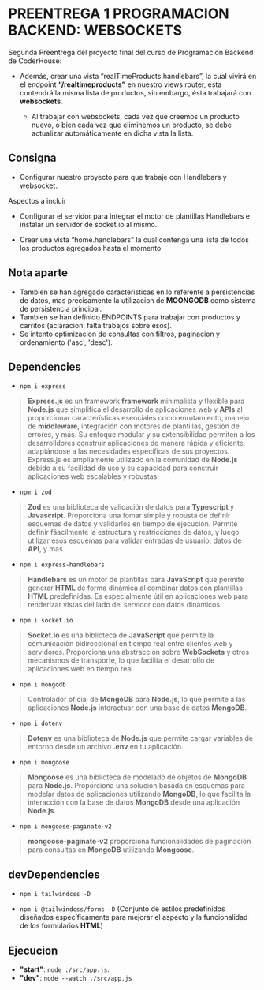 # PREENTREGA 1 PROGRAMACION BACKEND: WEBSOCKETS

Segunda Preentrega del proyecto final del curso de Programacion Backend de CoderHouse:

- Además, crear una vista “realTimeProducts.handlebars”, la cual vivirá en el endpoint **“/realtimeproducts”** en nuestro views router, ésta contendrá la misma lista de productos, sin embargo, ésta trabajará con **websockets**.

    - Al trabajar con websockets, cada vez que creemos un producto nuevo, o bien cada vez que eliminemos un producto, se debe actualizar automáticamente en dicha vista la lista.

## Consigna

- Configurar nuestro proyecto para que trabaje con Handlebars y websocket.

Aspectos a incluir

- Configurar el servidor para integrar el motor de plantillas Handlebars e instalar un servidor de socket.io al mismo.

- Crear una vista “home.handlebars” la cual contenga una lista de todos los productos agregados hasta el momento

## Nota aparte

- Tambien se han agregado caracteristicas en lo referente a persistencias de datos, mas precisamente la utilizacion de **MOONGODB** como sistema de persistencia principal.
- Tambien se han definido ENDPOINTS para trabajar con productos y carritos (aclaracion: falta trabajos sobre esos).
- Se intento optimizacion de consultas con filtros, paginacion y ordenamiento ('asc', 'desc').

## Dependencies

- `npm i express`

> **Express.js** es un framework **framework** minimalista y flexible para **Node.js** que simplifica el desarrollo de aplicaciones web y **APIs** al proporcionar características esenciales como enrutamiento, manejo de **middleware**, integración con motores de plantillas, gestión de errores, y más. Su enfoque modular y su extensibilidad permiten a los desarrolldores construir aplicaciones de manera rápida y eficiente, adaptándose a las necesidades específicas de sus proyectos. Express.js es ampliamente utilizado en la comunidad de **Node.js** debido a su facilidad de uso y su capacidad para construir aplicaciones web escalables y robustas.

- `npm i zod`

> **Zod** es una biblioteca de validación de datos para **Typescript** y **Javascript**. Proporciona una fomar simple y robusta de definir esquemas de datos y validarlos en tiempo de ejecución. Permite definir fáacilmente la estructura y restricciones de datos, y luego utilizar esos esquemas para validar entradas de usuario, datos de **API**, y mas.

- `npm i express-handlebars`

> **Handlebars** es un motor de plantillas para **JavaScript** que permite generar **HTML** de forma dinámica al combinar datos con plantillas **HTML** predefinidas. Es especialmente útil en aplicaciones web para renderizar vistas del lado del servidor con datos dinámicos.

- `npm i socket.io`

> **Socket.io** es una biblioteca de **JavaScript** que permite la comunicación bidireccional en tiempo real entre clientes web y servidores. Proporciona una abstracción sobre **WebSockets** y otros mecanismos de transporte, lo que facilita el desarrollo de aplicaciones web en tiempo real.

- `npm i mongodb`

> Controlador oficial de **MongoDB** para **Node.js**, lo que permite a las aplicaciones **Node.js** interactuar con una base de datos **MongoDB**.

- `npm i dotenv`

> **Dotenv** es una biblioteca de **Node.js** que permite cargar variables de entorno desde un archivo **.env** en tu aplicación.

- `npm i mongoose`

> **Mongoose** es una biblioteca de modelado de objetos de **MongoDB** para **Node.js**. Proporciona una solución basada en esquemas para modelar datos de aplicaciones utilizando **MongoDB**, lo que facilita la interacción con la base de datos **MongoDB** desde una aplicación **Node.js**.


- `npm i mongoose-paginate-v2`

> **mongoose-paginate-v2** proporciona funcionalidades de paginación para consultas en **MongoDB** utilizando **Mongoose**.

## devDependencies

- `npm i tailwindcss -D`

- `npm i @tailwindcss/forms -D` (Conjunto de estilos predefinidos diseñados específicamente para mejorar el aspecto y la funcionalidad de los formularios **HTML**)

## Ejecucion

- **"start"**: `node ./src/app.js`.
- **"dev"**: `node --watch ./src/app.js`

